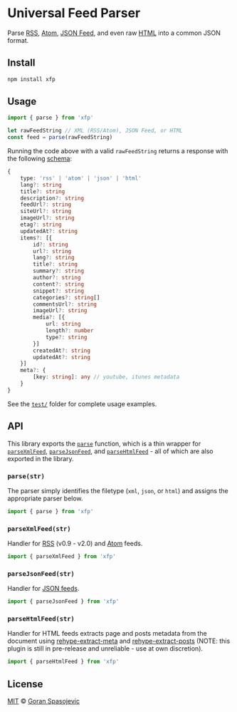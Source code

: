 # Universal Feed Parser

Parse [RSS](#parseXmlFeedstr), [Atom](#parseXmlFeedstr), [JSON Feed](#parseJsonFeedstr), and even raw [HTML](#parseHtmlFeedstr) into a common JSON format.

## Install

```sh
npm install xfp
```

## Usage

```js
import { parse } from 'xfp'

let rawFeedString // XML (RSS/Atom), JSON Feed, or HTML
const feed = parse(rawFeedString)
```

Running the code above with a valid `rawFeedString` returns a response with the following [schema][types]:

```ts
{
	type: 'rss' | 'atom' | 'json' | 'html'
	lang?: string
	title?: string
	description?: string
	feedUrl?: string
	siteUrl?: string
	imageUrl?: string
	etag?: string
	updatedAt?: string
	items?: [{
		id?: string
		url?: string
		lang?: string
		title?: string
		summary?: string
		author?: string
		content?: string
		snippet?: string
		categories?: string[]
		commentsUrl?: string
		imageUrl?: string
		media?: [{
			url: string
			length?: number
			type?: string
		}]
		createdAt?: string
		updatedAt?: string
	}]
	meta?: {
		[key: string]: any // youtube, itunes metadata
	}
}
```

See the [`test/`](test/) folder for complete usage examples.

## API

This library exports the [`parse`](#parse) function, which is a thin wrapper for [`parseXmlFeed`](#parseXmlFeedstr), [`parseJsonFeed`](#parseJsonFeedstr), and [`parseHtmlFeed`](#parseHtmlFeedstr) - all of which are also exported in the library.

### `parse(str)`

The parser simply identifies the filetype (`xml`, `json`, or `html`) and assigns the appropriate parser below.

```js
import { parse } from 'xfp'
```

### `parseXmlFeed(str)`

Handler for [RSS][rss] (v0.9 - v2.0) and [Atom][atom] feeds.

```js
import { parseXmlFeed } from 'xfp'
```

### `parseJsonFeed(str)`

Handler for [JSON feeds][json].

```js
import { parseJsonFeed } from 'xfp'
```

### `parseHtmlFeed(str)`

Handler for HTML feeds extracts page and posts metadata from the document using [rehype-extract-meta][rehype-meta] and [rehype-extract-posts][rehype-posts] (NOTE: this plugin is still in pre-release and unreliable - use at own discretion).

```js
import { parseHtmlFeed } from 'xfp'
```

## License

[MIT][license] © [Goran Spasojevic][author]



<!-- Definitions -->

[types]: ./types.d.ts
[types]: ./types.ts
[json]: https://www.jsonfeed.org/version/1/
[rss]: https://validator.w3.org/feed/docs/rss2.html
[atom]: https://validator.w3.org/feed/docs/atom.html
[rehype-meta]: https://github.com/gorango/rehype-extract-meta
[rehype-posts]: https://github.com/gorango/rehype-extract-posts
[license]: license
[author]: https://github.com/gorango
